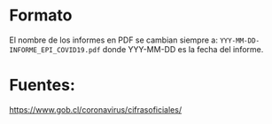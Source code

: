 # Formato
El nombre de los informes en PDF se cambian siempre a:
`YYY-MM-DD-INFORME_EPI_COVID19.pdf`
donde YYY-MM-DD es la fecha del informe.


# Fuentes:
https://www.gob.cl/coronavirus/cifrasoficiales/
